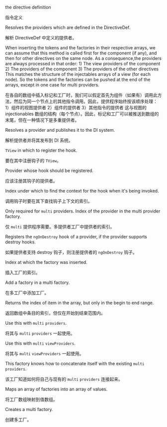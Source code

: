 the directive definition

指令定义

Resolves the providers which are defined in the DirectiveDef.

解析 DirectiveDef 中定义的提供者。

When inserting the tokens and the factories in their respective arrays, we can assume that
this method is called first for the component \(if any\), and then for other directives on the same
node.
As a consequence,the providers are always processed in that order:
1\) The view providers of the component
2\) The providers of the component
3\) The providers of the other directives
This matches the structure of the injectables arrays of a view \(for each node\).
So the tokens and the factories can be pushed at the end of the arrays, except
in one case for multi providers.

在各自的数组中插入标记和工厂时，我们可以假定首先为组件（如果有）调用此方法，然后为同一个节点上的其他指令调用。因此，提供程序始终按该顺序处理：
1）组件的视图提供者 2）组件的提供者 3）其他指令的提供者 这与视图的 injectionables
数组的结构（每个节点）。因此，标记和工厂可以被推送到数组的末尾，但在一种情况下是多重提供者。

Resolves a provider and publishes it to the DI system.

解析提供者并将其发布到 DI 系统。

`TView` in which to register the hook.

要在其中注册钩子的 `TView`。

Provider whose hook should be registered.

应该注册其钩子的提供者。

Index under which to find the context for the hook when it's being invoked.

调用钩子时要在其下查找钩子上下文的索引。

Only required for `multi` providers. Index of the provider in the multi
provider factory.

仅 `multi` 提供程序需要。多提供者工厂中提供者的索引。

Registers the `ngOnDestroy` hook of a provider, if the provider supports destroy hooks.

如果提供者支持 destroy 钩子，则注册提供者的 `ngOnDestroy` 钩子。

Index at which the factory was inserted.

插入工厂的索引。

Add a factory in a multi factory.

在多工厂中添加工厂。

Returns the index of item in the array, but only in the begin to end range.

返回数组中条目的索引，但仅在开始到结束范围内。

Use this with `multi` `providers`.

将其与 `multi` `providers` 一起使用。

Use this with `multi` `viewProviders`.

将其与 `multi` `viewProviders` 一起使用。

This factory knows how to concatenate itself with the existing `multi` `providers`.

该工厂知道如何将自己与现有的 `multi` `providers` 连接起来。

Maps an array of factories into an array of values.

将工厂数组映射到值数组。

Creates a multi factory.

创建多工厂。